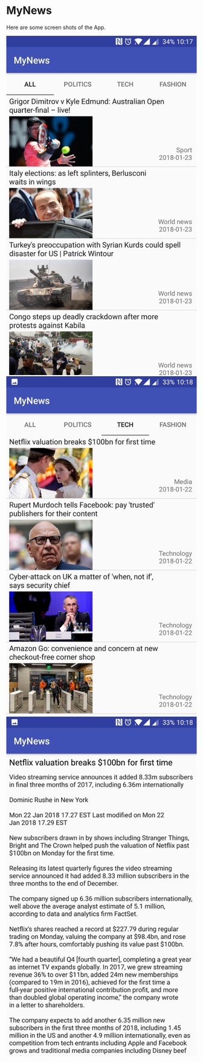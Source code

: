 # MyNews

Here are some screen shots of the App.

![Main Activity](https://github.com/kaisssssssss/MyNews/blob/master/Screenshot_20180122-221742.jpg)
![Main Activity2](https://github.com/kaisssssssss/MyNews/blob/master/Screenshot_20180122-221818.jpg)
![Read News Activity](https://github.com/kaisssssssss/MyNews/blob/master/Screenshot_20180122-221830.jpg)
